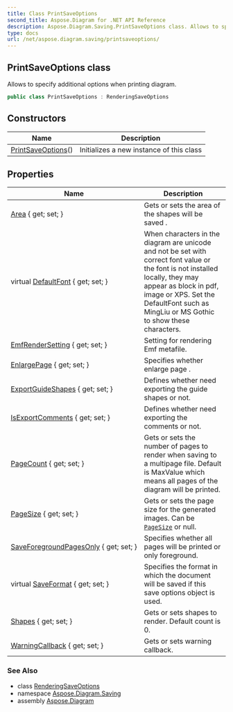 ```yaml
---
title: Class PrintSaveOptions
second_title: Aspose.Diagram for .NET API Reference
description: Aspose.Diagram.Saving.PrintSaveOptions class. Allows to specify additional options when printing diagram
type: docs
url: /net/aspose.diagram.saving/printsaveoptions/
---
```

## PrintSaveOptions class

Allows to specify additional options when printing diagram.

```csharp
public class PrintSaveOptions : RenderingSaveOptions
```

## Constructors

| Name | Description |
| --- | --- |
| [PrintSaveOptions](printsaveoptions/)() | Initializes a new instance of this class |

## Properties

| Name | Description |
| --- | --- |
| [Area](../../aspose.diagram.saving/renderingsaveoptions/area/) { get; set; } | Gets or sets the area of the shapes will be saved . |
| virtual [DefaultFont](../../aspose.diagram.saving/saveoptions/defaultfont/) { get; set; } | When characters in the diagram are unicode and not be set with correct font value or the font is not installed locally, they may appear as block in pdf, image or XPS. Set the DefaultFont such as MingLiu or MS Gothic to show these characters. |
| [EmfRenderSetting](../../aspose.diagram.saving/renderingsaveoptions/emfrendersetting/) { get; set; } | Setting for rendering Emf metafile. |
| [EnlargePage](../../aspose.diagram.saving/renderingsaveoptions/enlargepage/) { get; set; } | Specifies whether enlarge page . |
| [ExportGuideShapes](../../aspose.diagram.saving/renderingsaveoptions/exportguideshapes/) { get; set; } | Defines whether need exporting the guide shapes or not. |
| [IsExportComments](../../aspose.diagram.saving/renderingsaveoptions/isexportcomments/) { get; set; } | Defines whether need exporting the comments or not. |
| [PageCount](../../aspose.diagram.saving/printsaveoptions/pagecount/) { get; set; } | Gets or sets the number of pages to render when saving to a multipage file. Default is MaxValue which means all pages of the diagram will be printed. |
| [PageSize](../../aspose.diagram.saving/renderingsaveoptions/pagesize/) { get; set; } | Gets or sets the page size for the generated images. Can be [`PageSize`](../pagesize/) or null. |
| [SaveForegroundPagesOnly](../../aspose.diagram.saving/printsaveoptions/saveforegroundpagesonly/) { get; set; } | Specifies whether all pages will be printed or only foreground. |
| virtual [SaveFormat](../../aspose.diagram.saving/saveoptions/saveformat/) { get; set; } | Specifies the format in which the document will be saved if this save options object is used. |
| [Shapes](../../aspose.diagram.saving/renderingsaveoptions/shapes/) { get; set; } | Gets or sets shapes to render. Default count is 0. |
| [WarningCallback](../../aspose.diagram.saving/saveoptions/warningcallback/) { get; set; } | Gets or sets warning callback. |

### See Also

* class [RenderingSaveOptions](../renderingsaveoptions/)
* namespace [Aspose.Diagram.Saving](../../aspose.diagram.saving/)
* assembly [Aspose.Diagram](../../)


